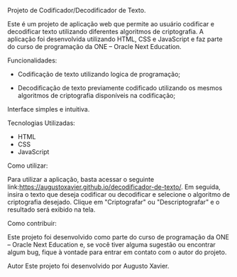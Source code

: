 Projeto de Codificador/Decodificador de Texto.

Este é um projeto de aplicação web que permite ao usuário codificar e decodificar texto utilizando diferentes algoritmos de criptografia. A aplicação foi desenvolvida utilizando HTML, CSS e JavaScript e faz parte do curso de programação da ONE – Oracle Next Education.

Funcionalidades:
* Codificação de texto utilizando logica de programação;

* Decodificação de texto previamente codificado         utilizando os mesmos algoritmos de criptografia disponíveis na codificação;

Interface simples e intuitiva.

Tecnologias Utilizadas:
* HTML
* CSS
* JavaScript

Como utilizar:

Para utilizar a aplicação, basta acessar o seguinte link:https://augustoxavier.github.io/decodificador-de-texto/. Em seguida, insira o texto que deseja codificar ou decodificar e selecione o algoritmo de criptografia desejado. Clique em "Criptografar" ou "Descriptografar" e o resultado será exibido na tela.

Como contribuir:

Este projeto foi desenvolvido como parte do curso de programação da ONE – Oracle Next Education e, se você tiver alguma sugestão ou encontrar algum bug, fique à vontade para entrar em contato com o autor do projeto.

Autor
Este projeto foi desenvolvido por Augusto Xavier.
